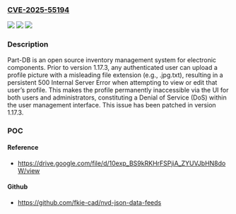 ### [CVE-2025-55194](https://cve.mitre.org/cgi-bin/cvename.cgi?name=CVE-2025-55194)
![](https://img.shields.io/static/v1?label=Product&message=Part-DB-server&color=blue)
![](https://img.shields.io/static/v1?label=Version&message=%3C%201.17.3%20&color=brightgreen)
![](https://img.shields.io/static/v1?label=Vulnerability&message=CWE-248%3A%20Uncaught%20Exception&color=brightgreen)

### Description

Part-DB is an open source inventory management system for electronic components. Prior to version 1.17.3, any authenticated user can upload a profile picture with a misleading file extension (e.g., .jpg.txt), resulting in a persistent 500 Internal Server Error when attempting to view or edit that user’s profile. This makes the profile permanently inaccessible via the UI for both users and administrators, constituting a Denial of Service (DoS) within the user management interface. This issue has been patched in version 1.17.3.

### POC

#### Reference
- https://drive.google.com/file/d/10exp_BS9kRKHrFSPjiA_ZYUVJbHN8doW/view

#### Github
- https://github.com/fkie-cad/nvd-json-data-feeds

